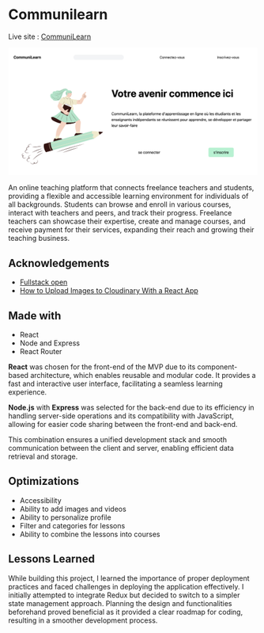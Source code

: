
# Communilearn

Live site : [CommuniLearn](https://communilearn-7pig.onrender.com)


![CommuniLearn Preview](preview.png)


An online teaching platform that connects freelance teachers and students, providing a flexible and accessible learning environment for individuals of all backgrounds. Students can browse and enroll in various courses, interact with teachers and peers, and track their progress. Freelance teachers can showcase their expertise, create and manage courses, and receive payment for their services, expanding their reach and growing their teaching business.




## Acknowledgements

 - [Fullstack open](https://fullstackopen.com/)
 - [How to Upload Images to Cloudinary With a React App](https://medium.com/geekculture/how-to-upload-images-to-cloudinary-with-a-react-app-f0dcc357999c)




## Made with

- React
- Node and Express
- React Router

**React** was chosen for the front-end of the MVP due to its component-based architecture, which enables reusable and modular code. It provides a fast and interactive user interface, facilitating a seamless learning experience. 

**Node.js** with **Express** was selected for the back-end due to its efficiency in handling server-side operations and its compatibility with JavaScript, allowing for easier code sharing between the front-end and back-end. 

This combination ensures a unified development stack and smooth communication between the client and server, enabling efficient data retrieval and storage.


## Optimizations

- Accessibility
- Ability to add images and videos 
- Ability to personalize profile 
- Filter and categories for lessons
- Ability to combine the lessons into courses








## Lessons Learned

While building this project, I learned the importance of proper deployment practices and faced challenges in deploying the application effectively. I initially attempted to integrate Redux but decided to switch to a simpler state management approach. Planning the design and functionalities beforehand proved beneficial as it provided a clear roadmap for coding, resulting in a smoother development process.

